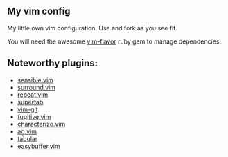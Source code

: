 My vim config
-------------


My little own vim configuration. Use and fork as you see fit.


You will need the awesome [vim-flavor](https://github.com/kana/vim-flavor) ruby
gem to manage dependencies.


## Noteworthy plugins:

 * [sensible.vim](https://gitub.com/tpope/vim-sensible)
 * [surround.vim](https://gitub.com/tpope/vim-/ensible)
 * [repeat.vim](https://gitub.com/tpope/vim-repeat)
 * [supertab](https://gitub.com/ervandew/supertab)
 * [vim-git](https://gitub.com/tpope/vim-git)
 * [fugitive.vim](https://gitub.com/tpope/vim-fugitive)
 * [characterize.vim](https://gitub.com/tpope/vim-characterize)
 * [ag.vim](https://gitub.com/vim-scripts/ag.vim)
 * [tabular](https://github.com/godlygeek/tabular)
 * [easybuffer.vim](https://github.com/vim-scripts/easybuffer.vim)
